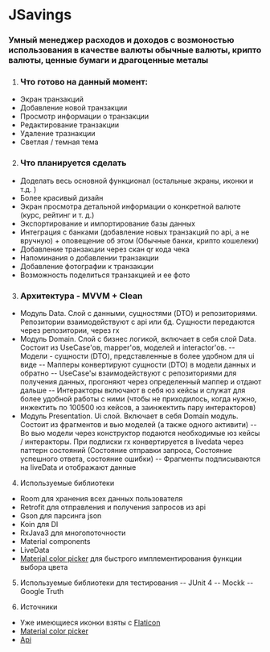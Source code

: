 # JSavings
### Умный менеджер расходов и доходов с возмоностью использования в качестве валюты обычные валюты, крипто валюты, ценные бумаги и драгоценные металы

1. ### Что готово на данный момент:
 - Экран транзакций
 - Добавление новой транзакции
 - Просмотр информации о транзакции
 - Редактирование транзакции
 - Удаление тразнакции
 - Светлая / темная тема

2. ### Что планируется сделать
 - Доделать весь основной функционал (остальные экраны, иконки и т.д. )
 - Более красивый дизайн
 - Экран просмотра детальной информации о конкретной валюте (курс, рейтинг и т. д.)
 - Экспортирование и импортирование базы данных
 - Интеграция с банками (добавление новых транзакций по api, а не вручную) + оповещение об этом (Обычные банки, крипто кошелеки)
 - Добавление транзакции через скан qr кода чека
 - Напоминания о добавлении транзакции
 - Добавление фотографии к транзакции
 - Возможность поделиться транзакцией и ее фото

3. ### Архитектура - MVVM + Clean
 - Модуль Data. Слой с данными, сущностями (DTO) и репозиториями. Репозитории взаимодействуют с api или бд. Сущности передаются через репозитории, через rx
 - Модуль Domain. Слой с бизнес логикой, включает в себя слой Data. Состоит из UseCase'ов, mapper'ов, моделей и interactor'ов. 
 -- Модели - сущности (DTO), представленные в более удобном для ui виде
 -- Мапперы конвертируют сущности (DTO) в модели данных и обратно
 -- UseCase'ы взаимодействуют с репозиториями для получения данных, прогоняют через определенный маппер и отдают дальше
 -- Интеракторы включают в себя юз кейсы и служат для более удобной работы с ними (чтобы не приходилось, когда нужно, инжектить по 100500 юз кейсов, а заинжектить пару интеракторов)
 - Модуль Presentation. Ui слой. Включает в себя Domain модуль. Состоит из фрагментов и вью моделей (а также одного активити)
 -- Во вью модели через конструктор подаются необходимые юз кейсы / интеракторы. При подписки rx конвертируется в livedata через паттерн состояний (Состояние отправки запроса, Состояние успешного ответа, состояние ошибки)
 -- Фрагменты подписываются на liveData и отображают данные

4. Используемые библиотеки
 - Room для хранения всех данных пользователя
 - Retrofit для отправления и получения запросов из api
 - Gson для парсинга json
 - Koin для DI
 - RxJava3 для многопоточности
 - Material components
 - LiveData
 - [Material color picker](https://github.com/Pes8/android-material-color-picker-dialog) для быстрого имплементирования функции выбора цвета

5. Используемые библиотеки для тестирования
 -- JUnit 4
 -- Mockk
 -- Google Truth

6. Источники
 - Уже имеющиеся иконки взяты c [Flaticon](www.flaticon.com)
 - [Material color picker](https://github.com/Pes8/android-material-color-picker-dialog)
 - [Api](https://exchangerate.host/#/)
